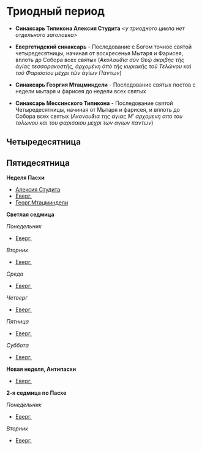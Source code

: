 
# Триодный период

- **Синаксарь Типикона Алексия Студита** <_у триодного цикла нет отдельного заголовка_>

- **Евергетидский синаксарь** - Последование с Богом точное святой четыредесятницы, начиная от воскресенья Мытаря и Фарисея, вплоть до Собора всех святых (*̓Ακολουϑία σὺν Θεῷ ἀκριβὴς τῆς ἀγίας τεσσαρακοστῆς, ἀρχομένη ἀπὸ τῆς κυριακῆς τοῦ Τελώνου καὶ τοῦ Φαρισαίου μέχρι τῶν ἁγίων Πάντων*)

- **Синаксарь Георгия Мтацминдели** - Последование святых постов с недели мытаря и фарисея до 
недели всех святых

- **Синаксарь Мессинского Типикона** - Последование святой Четыредесятницы, начиная от Мытаря и фарисея, и вплоть до Собора всех святых (*Ακονουϑια της αγιας Μʹ αρχομενη απο του τολωνου και του φαρισαιου μεχρι των αγιων παντων*)

## Четыредесятница


## Пятидесятница

**Неделя Пасхи**

- [Алексия Студита](B_01_AST_easter_sunday.ru.md)
- [Еверг.](B_01_EUR_easter_sunday.ru.md)
- [Георг.Мтацминдели](B_01_GMT_easter_sunday.ru.md)

**Светлая седмица**

*Понедельник*
- [Еверг.](B_02_EUR_easter_week.ru.md#Понедельник)

*Вторник*
- [Еверг.](B_02_EUR_easter_week.ru.md#Вторник)

*Среда*
- [Еверг.](B_02_EUR_easter_week.ru.md#Среда)

*Четверг*
- [Еверг.](B_02_EUR_easter_week.ru.md#Четверг)

*Пятница*
- [Еверг.](B_02_EUR_easter_week.ru.md#Пятница)

*Суббота*
- [Еверг.](B_02_EUR_easter_week.ru.md#Суббота)

**Новая неделя, Антипасхи**

- [Еверг.](B_03_EUR_thomas_sunday.ru.md)

**2-я седмица по Пасхе**

*Понедельник*
- [Еверг.](B_03_EUR_week2.ru.md#Неделя)

*Вторник*
- [Еверг.](B_03_EUR_week2.ru.md#Вторник)
